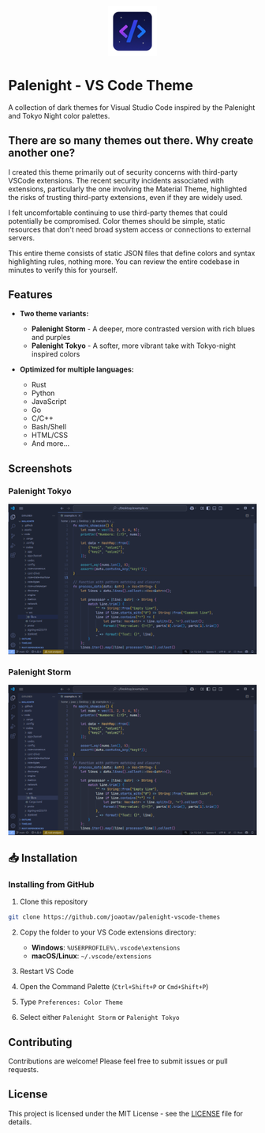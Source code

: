 <p align="center">
  <img src="assets/icons/palenight-theme-icon.png" width="20%" alt="Description">
</p>

# Palenight - VS Code Theme

A collection of dark themes for Visual Studio Code inspired by the Palenight and Tokyo Night color palettes.

## There are so many themes out there. Why create another one?

I created this theme primarily out of security concerns with third-party VSCode extensions. The recent security incidents associated with extensions, particularly the one involving the Material Theme, highlighted the risks of trusting third-party extensions, even if they are widely used.

I felt uncomfortable continuing to use third-party themes that could potentially be compromised. Color themes should be simple, static resources that don't need broad system access or connections to external servers.

This entire theme consists of static JSON files that define colors and syntax highlighting rules, nothing more. You can review the entire codebase in minutes to verify this for yourself.

## Features

- **Two theme variants:**
  - **Palenight Storm** - A deeper, more contrasted version with rich blues and purples
  - **Palenight Tokyo** - A softer, more vibrant take with Tokyo-night inspired colors

- **Optimized for multiple languages:**
  - Rust
  - Python
  - JavaScript
  - Go
  - C/C++
  - Bash/Shell
  - HTML/CSS
  - And more...

## Screenshots

### Palenight Tokyo
![Palenight Tokyo Theme Screenshot](assets/images/palenight-tokyo.png)

### Palenight Storm
![Palenight Storm Theme Screenshot](assets/images/palenight-storm.png)

## 📥 Installation

### Installing from GitHub

1. Clone this repository
```bash
git clone https://github.com/joaotav/palenight-vscode-themes
```

2. Copy the folder to your VS Code extensions directory:
   - **Windows**: `%USERPROFILE%\.vscode\extensions`
   - **macOS/Linux**: `~/.vscode/extensions`
    
3. Restart VS Code
  
4. Open the Command Palette (`Ctrl+Shift+P` or `Cmd+Shift+P`)
   
5. Type `Preferences: Color Theme`
   
6. Select either `Palenight Storm` or `Palenight Tokyo`

## Contributing

Contributions are welcome! Please feel free to submit issues or pull requests.

## License

This project is licensed under the MIT License - see the [LICENSE](LICENSE) file for details.
